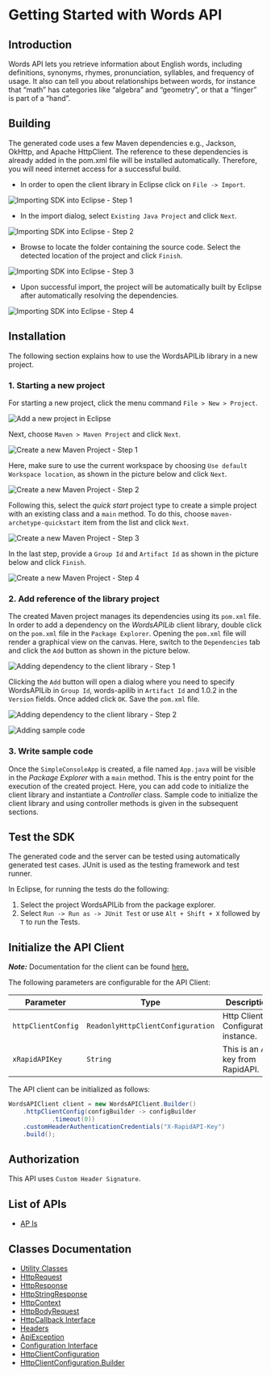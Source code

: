 
# Getting Started with Words API

## Introduction

Words API lets you retrieve information about English words, including definitions, synonyms, rhymes, pronunciation, syllables, and frequency of usage. It also can tell you about relationships between words, for instance that “math” has categories like “algebra” and “geometry”, or that a “finger” is part of a “hand”.

## Building

The generated code uses a few Maven dependencies e.g., Jackson, OkHttp,
and Apache HttpClient. The reference to these dependencies is already
added in the pom.xml file will be installed automatically. Therefore,
you will need internet access for a successful build.

* In order to open the client library in Eclipse click on `File -> Import`.

![Importing SDK into Eclipse - Step 1](https://apidocs.io/illustration/java?workspaceFolder=Words%20API-Java&workspaceName=WordsAPI&projectName=WordsAPILib&rootNamespace=com.rapidapi.p.wordsapiv1&groupId=WordsAPILib&artifactId=words-apilib&version=1.0.2&step=import0)

* In the import dialog, select `Existing Java Project` and click `Next`.

![Importing SDK into Eclipse - Step 2](https://apidocs.io/illustration/java?workspaceFolder=Words%20API-Java&workspaceName=WordsAPI&projectName=WordsAPILib&rootNamespace=com.rapidapi.p.wordsapiv1&groupId=WordsAPILib&artifactId=words-apilib&version=1.0.2&step=import1)

* Browse to locate the folder containing the source code. Select the detected location of the project and click `Finish`.

![Importing SDK into Eclipse - Step 3](https://apidocs.io/illustration/java?workspaceFolder=Words%20API-Java&workspaceName=WordsAPI&projectName=WordsAPILib&rootNamespace=com.rapidapi.p.wordsapiv1&groupId=WordsAPILib&artifactId=words-apilib&version=1.0.2&step=import2)

* Upon successful import, the project will be automatically built by Eclipse after automatically resolving the dependencies.

![Importing SDK into Eclipse - Step 4](https://apidocs.io/illustration/java?workspaceFolder=Words%20API-Java&workspaceName=WordsAPI&projectName=WordsAPILib&rootNamespace=com.rapidapi.p.wordsapiv1&groupId=WordsAPILib&artifactId=words-apilib&version=1.0.2&step=import3)

## Installation

The following section explains how to use the WordsAPILib library in a new project.

### 1. Starting a new project

For starting a new project, click the menu command `File > New > Project`.

![Add a new project in Eclipse](https://apidocs.io/illustration/java?workspaceFolder=Words%20API-Java&workspaceName=WordsAPI&projectName=WordsAPILib&rootNamespace=com.rapidapi.p.wordsapiv1&groupId=WordsAPILib&artifactId=words-apilib&version=1.0.2&step=createNewProject0)

Next, choose `Maven > Maven Project` and click `Next`.

![Create a new Maven Project - Step 1](https://apidocs.io/illustration/java?workspaceFolder=Words%20API-Java&workspaceName=WordsAPI&projectName=WordsAPILib&rootNamespace=com.rapidapi.p.wordsapiv1&groupId=WordsAPILib&artifactId=words-apilib&version=1.0.2&step=createNewProject1)

Here, make sure to use the current workspace by choosing `Use default Workspace location`, as shown in the picture below and click `Next`.

![Create a new Maven Project - Step 2](https://apidocs.io/illustration/java?workspaceFolder=Words%20API-Java&workspaceName=WordsAPI&projectName=WordsAPILib&rootNamespace=com.rapidapi.p.wordsapiv1&groupId=WordsAPILib&artifactId=words-apilib&version=1.0.2&step=createNewProject2)

Following this, select the *quick start* project type to create a simple project with an existing class and a `main` method. To do this, choose `maven-archetype-quickstart` item from the list and click `Next`.

![Create a new Maven Project - Step 3](https://apidocs.io/illustration/java?workspaceFolder=Words%20API-Java&workspaceName=WordsAPI&projectName=WordsAPILib&rootNamespace=com.rapidapi.p.wordsapiv1&groupId=WordsAPILib&artifactId=words-apilib&version=1.0.2&step=createNewProject3)

In the last step, provide a `Group Id` and `Artifact Id` as shown in the picture below and click `Finish`.

![Create a new Maven Project - Step 4](https://apidocs.io/illustration/java?workspaceFolder=Words%20API-Java&workspaceName=WordsAPI&projectName=WordsAPILib&rootNamespace=com.rapidapi.p.wordsapiv1&groupId=WordsAPILib&artifactId=words-apilib&version=1.0.2&step=createNewProject4)

### 2. Add reference of the library project

The created Maven project manages its dependencies using its `pom.xml` file. In order to add a dependency on the *WordsAPILib* client library, double click on the `pom.xml` file in the `Package Explorer`. Opening the `pom.xml` file will render a graphical view on the canvas. Here, switch to the `Dependencies` tab and click the `Add` button as shown in the picture below.

![Adding dependency to the client library - Step 1](https://apidocs.io/illustration/java?workspaceFolder=Words%20API-Java&workspaceName=WordsAPI&projectName=WordsAPILib&rootNamespace=com.rapidapi.p.wordsapiv1&groupId=WordsAPILib&artifactId=words-apilib&version=1.0.2&step=testProject0)

Clicking the `Add` button will open a dialog where you need to specify WordsAPILib in `Group Id`, words-apilib in `Artifact Id` and 1.0.2 in the `Version` fields. Once added click `OK`. Save the `pom.xml` file.

![Adding dependency to the client library - Step 2](https://apidocs.io/illustration/java?workspaceFolder=Words%20API-Java&workspaceName=WordsAPI&projectName=WordsAPILib&rootNamespace=com.rapidapi.p.wordsapiv1&groupId=WordsAPILib&artifactId=words-apilib&version=1.0.2&step=testProject1)

![Adding sample code](https://apidocs.io/illustration/java?workspaceFolder=Words%20API-Java&workspaceName=WordsAPI&projectName=WordsAPILib&rootNamespace=com.rapidapi.p.wordsapiv1&groupId=WordsAPILib&artifactId=words-apilib&version=1.0.2&step=testProject2)

### 3. Write sample code

Once the `SimpleConsoleApp` is created, a file named `App.java` will be visible in the *Package Explorer* with a `main` method. This is the entry point for the execution of the created project.
Here, you can add code to initialize the client library and instantiate a *Controller* class. Sample code to initialize the client library and using controller methods is given in the subsequent sections.

## Test the SDK

The generated code and the server can be tested using automatically generated test cases.
JUnit is used as the testing framework and test runner.

In Eclipse, for running the tests do the following:

1. Select the project WordsAPILib from the package explorer.
2. Select `Run -> Run as -> JUnit Test` or use `Alt + Shift + X` followed by `T` to run the Tests.

## Initialize the API Client

**_Note:_** Documentation for the client can be found [here.](doc/client.md)

The following parameters are configurable for the API Client:

| Parameter | Type | Description |
|  --- | --- | --- |
| `httpClientConfig` | `ReadonlyHttpClientConfiguration` | Http Client Configuration instance. |
| `xRapidAPIKey` | `String` | This is an API key from RapidAPI. |

The API client can be initialized as follows:

```java
WordsAPIClient client = new WordsAPIClient.Builder()
    .httpClientConfig(configBuilder -> configBuilder
            .timeout(0))
    .customHeaderAuthenticationCredentials("X-RapidAPI-Key")
    .build();
```

## Authorization

This API uses `Custom Header Signature`.

## List of APIs

* [AP Is](doc/controllers/ap-is.md)

## Classes Documentation

* [Utility Classes](doc/utility-classes.md)
* [HttpRequest](doc/http-request.md)
* [HttpResponse](doc/http-response.md)
* [HttpStringResponse](doc/http-string-response.md)
* [HttpContext](doc/http-context.md)
* [HttpBodyRequest](doc/http-body-request.md)
* [HttpCallback Interface](doc/http-callback-interface.md)
* [Headers](doc/headers.md)
* [ApiException](doc/api-exception.md)
* [Configuration Interface](doc/configuration-interface.md)
* [HttpClientConfiguration](doc/http-client-configuration.md)
* [HttpClientConfiguration.Builder](doc/http-client-configuration-builder.md)

